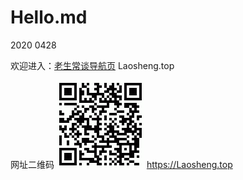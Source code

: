 Hello.md
==========
2020 0428


欢迎进入：[老生常谈导航页](https://Laosheng.top)
Laosheng.top


网址二维码
![网址二维码图片载入中](./hello2index.gif)
https://Laosheng.top
